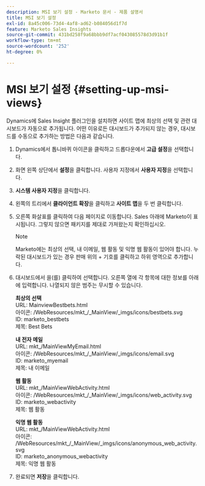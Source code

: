 ```yaml
---
description: MSI 보기 설정 - Marketo 문서 - 제품 설명서
title: MSI 보기 설정
exl-id: 8a45c006-73d4-4af8-ad62-b084056d1f7d
feature: Marketo Sales Insights
source-git-commit: 431bd258f9a68bbb9df7acf043085578d3d91b1f
workflow-type: tm+mt
source-wordcount: '252'
ht-degree: 0%

---
```


# MSI 보기 설정 {#setting-up-msi-views}

Dynamics에 Sales Insight 플러그인을 설치하면 사이트 맵에 최상의 선택 및 관련 대시보드가 자동으로 추가됩니다. 어떤 이유로든 대시보드가 추가되지 않는 경우, 대시보드를 수동으로 추가하는 방법은 다음과 같습니다.

1. Dynamics에서 톱니바퀴 아이콘을 클릭하고 드롭다운에서 **고급 설정**&#x200B;을 선택합니다.

1. 화면 왼쪽 상단에서 **설정**&#x200B;을 클릭합니다. 사용자 지정에서 **사용자 지정**&#x200B;을 선택합니다.

1. **시스템 사용자 지정**&#x200B;을 클릭합니다.

1. 왼쪽의 트리에서 **클라이언트 확장**&#x200B;을 클릭하고 **사이트 맵**&#x200B;을 두 번 클릭합니다.

1. 오른쪽 화살표를 클릭하여 다음 페이지로 이동합니다. Sales 아래에 Marketo이 표시됩니다. 그렇지 않으면 패키지를 제대로 가져왔는지 확인하십시오.

   >[!NOTE]
   >
   >Marketo에는 최상의 선택, 내 이메일, 웹 활동 및 익명 웹 활동이 있어야 합니다. 누락된 대시보드가 있는 경우 판매 위의 + 기호를 클릭하고 하위 영역으로 추가합니다.

1. 대시보드에서 을(를) 클릭하여 선택합니다. 오른쪽 열에 각 항목에 대한 정보를 아래에 입력합니다. 나열되지 않은 범주는 무시할 수 있습니다.

   **최상의 선택**</br>
URL: MainviewBestbets.html</br>
아이콘: /WebResources/mkt_/_MainView/_imgs/icons/bestbets.svg</br>
ID: marketo_bestbets</br>
제목: Best Bets

   **내 전자 메일**</br>
URL: mkt_/MainViewMyEmail.html</br>
아이콘: /WebResources/mkt_/_MainView/_imgs/icons/email.svg</br>
ID: marketo_myemail</br>
제목: 내 이메일

   **웹 활동**</br>
URL: mkt_/MainViewWebActivity.html</br>
아이콘: /WebResources/mkt_/_MainView/_imgs/icons/web_activity.svg</br>
ID: marketo_webactivity</br>
제목: 웹 활동

   **익명 웹 활동**</br>
URL: mkt_/MainViewWebActivity.html</br>
아이콘: /WebResources/mkt_/_MainView/_imgs/icons/anonymous_web_activity.svg</br>
ID: marketo_anonymous_webactivity</br>
제목: 익명 웹 활동

1. 완료되면 **저장**&#x200B;을 클릭합니다.
